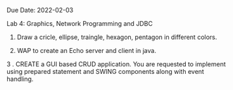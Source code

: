 Due Date: 2022-02-03


Lab 4: Graphics, Network Programming and JDBC

   1. Draw a cricle, ellipse, traingle, hexagon, pentagon in different colors.
   
   
   2. WAP to create an Echo server and client in java.
   
   
   3 . CREATE a GUI based CRUD application. You are requested to implement using prepared statement and SWING components along with event handling.
